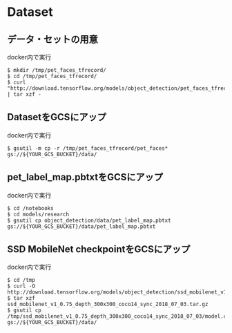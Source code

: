 # Dataset

## データ・セットの用意

docker内で実行
```shell
$ mkdir /tmp/pet_faces_tfrecord/
$ cd /tmp/pet_faces_tfrecord/
$ curl "http://download.tensorflow.org/models/object_detection/pet_faces_tfrecord.tar.gz" | tar xzf -
```

## DatasetをGCSにアップ

docker内で実行
```shell
$ gsutil -m cp -r /tmp/pet_faces_tfrecord/pet_faces* gs://${YOUR_GCS_BUCKET}/data/
```

## pet_label_map.pbtxtをGCSにアップ

docker内で実行
```
$ cd /notebooks
$ cd models/research
$ gsutil cp object_detection/data/pet_label_map.pbtxt gs://${YOUR_GCS_BUCKET}/data/pet_label_map.pbtxt
```

## SSD MobileNet checkpointをGCSにアップ

docker内で実行
```
$ cd /tmp
$ curl -O http://download.tensorflow.org/models/object_detection/ssd_mobilenet_v1_0.75_depth_300x300_coco14_sync_2018_07_03.tar.gz
$ tar xzf ssd_mobilenet_v1_0.75_depth_300x300_coco14_sync_2018_07_03.tar.gz
$ gsutil cp /tmp/ssd_mobilenet_v1_0.75_depth_300x300_coco14_sync_2018_07_03/model.ckpt.* gs://${YOUR_GCS_BUCKET}/data/
```

